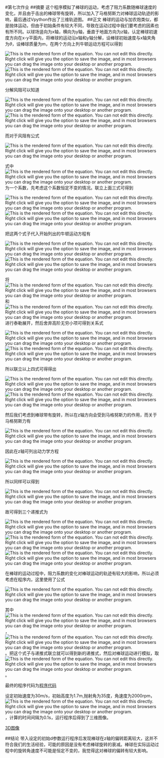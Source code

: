 #第七次作业
##摘要
 这个程序模拟了棒球的运动，考虑了阻力系数随棒球速度的变化，并且由于击出的棒球带有旋转，所以加入了马格努斯力对棒球运动轨迹的影响，最后通过Vpython作出了三维轨迹图。
##正文
 棒球的运动与加农炮类似，都是抛体运动，但由于初始条件有较大不同，导致在运动过程中我们要考虑的因素也有所不同。以球场竖向为x轴，横向为y轴，垂直于地面方向为z轴，认定棒球初速度方向在x-y平面内，将棒球的运动沿x轴和y轴分解，设棒球初始速度与x轴夹角为$\theta$，设棒球质量为m，在两个方向上列牛顿运动方程可以得到

<img id="equationview" name="equationview" title="This is the rendered form of the equation. You can not edit this directly. Right click will give you the option to save the image, and in most browsers you can drag the image onto your desktop or another program." src="http://latex.codecogs.com/gif.latex?m%5Cfrac%7Bdv_x%7D%7Bdt%7D%3DF_%7Bdrag%2Cx%7D%3DF_%7Bdrag%7Dcos%7B%5Ctheta%7D">

<img id="equationview" name="equationview" title="This is the rendered form of the equation. You can not edit this directly. Right click will give you the option to save the image, and in most browsers you can drag the image onto your desktop or another program." src="http://latex.codecogs.com/gif.latex?m%5Cfrac%7Bdv_y%7D%7Bdt%7D%3DF_%7Bdrag%2Cy%7D-mg%3D-F_%7Bdrag%7Dsin%7B%5Ctheta%7D-mg">

分解风阻可以知道

<img id="equationview" name="equationview" title="This is the rendered form of the equation. You can not edit this directly. Right click will give you the option to save the image, and in most browsers you can drag the image onto your desktop or another program." src="http://latex.codecogs.com/gif.latex?F_%7Bdrag%2Cx%7D%3DF_%7Bdrag%7Dcos%7B%5Ctheta%7D%3DF_%7Bdrag%7D%28v_x/v%29">

<img id="equationview" name="equationview" title="This is the rendered form of the equation. You can not edit this directly. Right click will give you the option to save the image, and in most browsers you can drag the image onto your desktop or another program." src="http://latex.codecogs.com/gif.latex?F_%7Bdrag%2Cy%7D%3DF_%7Bdrag%7Dsin%7B%5Ctheta%7D%3DF_%7Bdrag%7D%28v_y/v%29">

而对于风阻有公式

<img id="equationview" name="equationview" title="This is the rendered form of the equation. You can not edit this directly. Right click will give you the option to save the image, and in most browsers you can drag the image onto your desktop or another program." src="http://latex.codecogs.com/gif.latex?F_%7Bdrag%7D%3D-B_2v%5E2">

式中<img id="equationview" name="equationview" title="This is the rendered form of the equation. You can not edit this directly. Right click will give you the option to save the image, and in most browsers you can drag the image onto your desktop or another program." src="http://latex.codecogs.com/gif.latex?B_2">为一个系数，先考虑这个系数恒定不变的情况。联立上面三式可得到

<img id="equationview" name="equationview" title="This is the rendered form of the equation. You can not edit this directly. Right click will give you the option to save the image, and in most browsers you can drag the image onto your desktop or another program." src="http://latex.codecogs.com/gif.latex?F_%7Bdrag%2Cx%7D%3D-B_2vv_x">

<img id="equationview" name="equationview" title="This is the rendered form of the equation. You can not edit this directly. Right click will give you the option to save the image, and in most browsers you can drag the image onto your desktop or another program." src="http://latex.codecogs.com/gif.latex?F_%7Bdrag%2Cy%7D%3D-B_2vv_y">

把这两个式子代入开始列出的牛顿运动方程有

<img id="equationview" name="equationview" title="This is the rendered form of the equation. You can not edit this directly. Right click will give you the option to save the image, and in most browsers you can drag the image onto your desktop or another program." src="http://latex.codecogs.com/gif.latex?m%5Cfrac%7Bdv_x%7D%7Bdt%7D%3D-B_2vv_x">

<img id="equationview" name="equationview" title="This is the rendered form of the equation. You can not edit this directly. Right click will give you the option to save the image, and in most browsers you can drag the image onto your desktop or another program." src="http://latex.codecogs.com/gif.latex?m%5Cfrac%7Bdv_y%7D%7Bdt%7D%3D-B_2vv_y-mg">

将<img id="equationview" name="equationview" title="This is the rendered form of the equation. You can not edit this directly. Right click will give you the option to save the image, and in most browsers you can drag the image onto your desktop or another program." src="http://latex.codecogs.com/gif.latex?v_x%28t%29">和<img id="equationview" name="equationview" title="This is the rendered form of the equation. You can not edit this directly. Right click will give you the option to save the image, and in most browsers you can drag the image onto your desktop or another program." src="http://latex.codecogs.com/gif.latex?v_y%28t%29">进行泰勒展开，然后舍弃高阶无穷小项可得到关系式

<img id="equationview" name="equationview" title="This is the rendered form of the equation. You can not edit this directly. Right click will give you the option to save the image, and in most browsers you can drag the image onto your desktop or another program." src="http://latex.codecogs.com/gif.latex?v_x%28t&amp;plus;%5CDelta%20t%29%3Dv_x%28t%29&amp;plus;%5Cfrac%7Bdv_x%7D%7Bdt%7D%5CDelta%20t">

<img id="equationview" name="equationview" title="This is the rendered form of the equation. You can not edit this directly. Right click will give you the option to save the image, and in most browsers you can drag the image onto your desktop or another program." src="http://latex.codecogs.com/gif.latex?v_y%28t&amp;plus;%5CDelta%20t%29%3Dv_y%28t%29&amp;plus;%5Cfrac%7Bdv_y%7D%7Bdt%7D%5CDelta%20t">

所以联立以上四式可得得出

<img id="equationview" name="equationview" title="This is the rendered form of the equation. You can not edit this directly. Right click will give you the option to save the image, and in most browsers you can drag the image onto your desktop or another program." src="http://latex.codecogs.com/gif.latex?v_x%28t&amp;plus;%5CDelta%20t%29%3Dv_x%28t%29-%5Cfrac%7BB_2vv_x%7D%7Bm%7D%5CDelta%20t">

<img id="equationview" name="equationview" title="This is the rendered form of the equation. You can not edit this directly. Right click will give you the option to save the image, and in most browsers you can drag the image onto your desktop or another program." src="http://latex.codecogs.com/gif.latex?v_y%28t&amp;plus;%5CDelta%20t%29%3Dv_y%28t%29-%5Cfrac%7BB_2vv_y%7D%7Bdt%7D%5CDelta%20t-g%5CDelta%20t">

然后我们考虑到棒球带有旋转，所以在z轴方向会受到马格努斯力的作用，而关于马格努斯力有

<img id="equationview" name="equationview" title="This is the rendered form of the equation. You can not edit this directly. Right click will give you the option to save the image, and in most browsers you can drag the image onto your desktop or another program." src="http://latex.codecogs.com/gif.latex?F_M%3DS_0%5Comega%20v_x">

因此在z轴可列出动力学方程

<img id="equationview" name="equationview" title="This is the rendered form of the equation. You can not edit this directly. Right click will give you the option to save the image, and in most browsers you can drag the image onto your desktop or another program." src="http://latex.codecogs.com/gif.latex?m%5Cfrac%7Bdv_z%7D%7Bdt%7D%3DS_0%5Comega%20v_x-B_2vv_z">

所以同样可以得到

<img id="equationview" name="equationview" title="This is the rendered form of the equation. You can not edit this directly. Right click will give you the option to save the image, and in most browsers you can drag the image onto your desktop or another program." src="http://latex.codecogs.com/gif.latex?v_z%28t&amp;plus;%5CDelta%20t%29%3Dv_z%28t%29&amp;plus;%5Cfrac%7BS_0%5Comega%20v_x%7D%7Bm%7D%5CDelta%20t-%5Cfrac%7BB_2vv_z%7D%7Bm%7D%5CDelta%20t">

故可得到三个递推式为

<img id="equationview" name="equationview" title="This is the rendered form of the equation. You can not edit this directly. Right click will give you the option to save the image, and in most browsers you can drag the image onto your desktop or another program." src="http://latex.codecogs.com/gif.latex?v_%7Bx%2Ci&amp;plus;1%7D%3Dv_%7Bx%2Ci%7D-%5Cfrac%7BB_2vv_%7Bx%2Ci%7D%7D%7Bm%7D%5CDelta%20t">

<img id="equationview" name="equationview" title="This is the rendered form of the equation. You can not edit this directly. Right click will give you the option to save the image, and in most browsers you can drag the image onto your desktop or another program." src="http://latex.codecogs.com/gif.latex?v_%7By%2Ci&amp;plus;1%7D%3Dv_%7By%2Ci%7D-%5Cfrac%7BB_2vv_%7By%2Ci%7D%7D%7Bdt%7D%5CDelta%20t-g%5CDelta%20t">

<img id="equationview" name="equationview" title="This is the rendered form of the equation. You can not edit this directly. Right click will give you the option to save the image, and in most browsers you can drag the image onto your desktop or another program." src="http://latex.codecogs.com/gif.latex?v_%7Bz%2Ci&amp;plus;1%7D%3Dv_%7Bz%2Ci%7D&amp;plus;%5Cfrac%7BS_0%5Comega%20v_x%7D%7Bm%7D%5CDelta%20t-%5Cfrac%7BB_2vv_%7Bz%2Ci%7D%7D%7Bm%7D%5CDelta%20t">

在棒球的运动过程中，阻力系数的变化对棒球运动的轨迹有较大的影响，所以必须考虑在程序内，这里使用了公式

<img id="equationview" name="equationview" title="This is the rendered form of the equation. You can not edit this directly. Right click will give you the option to save the image, and in most browsers you can drag the image onto your desktop or another program." src="http://latex.codecogs.com/gif.latex?%5Cfrac%7BB_2%7D%7Bm%7D%3D0.0039&amp;plus;%5Cfrac%7B0.0058%7D%7B1&amp;plus;exp%5B%28v-v_d%29%5D/%5CDelta%5D%7D">

其中<img id="equationview" name="equationview" title="This is the rendered form of the equation. You can not edit this directly. Right click will give you the option to save the image, and in most browsers you can drag the image onto your desktop or another program." src="http://latex.codecogs.com/gif.latex?v_d%3D35m/s">，<img id="equationview" name="equationview" title="This is the rendered form of the equation. You can not edit this directly. Right click will give you the option to save the image, and in most browsers you can drag the image onto your desktop or another program." src="http://latex.codecogs.com/gif.latex?%5CDelta%3D5m/s">。把这个式子与递推式联立就可以得到新的递推式，然后对棒球运动进行模拟，取<img id="equationview" name="equationview" title="This is the rendered form of the equation. You can not edit this directly. Right click will give you the option to save the image, and in most browsers you can drag the image onto your desktop or another program." src="http://latex.codecogs.com/gif.latex?g%3D9.8%20m/s%5E2">。

最终的程序代码为[程序代码](https://github.com/rwh457/computationalphysics_N2013301020026/blob/master/Homework7/baseball.py)

设定初始速度为30m/s，初始高度为1.7m,抛射角为35度，角速度为2000rpm，<img id="equationview" name="equationview" title="This is the rendered form of the equation. You can not edit this directly. Right click will give you the option to save the image, and in most browsers you can drag the image onto your desktop or another program." src="http://latex.codecogs.com/gif.latex?%5Cfrac%7BS_0%7D%7Bm%7D%3D0.00041">，计算的时间间隔为0.1s，运行程序后得到了三维图像。

[3D图像](https://github.com/rwh457/computationalphysics_N2013301020026/blob/master/Homework7/baseball.png)

##结论
带入设定的初始d参数运行程序后发现棒球在z轴的偏转距离较大，这并不符合我们的生活经验，可能的原因是没有考虑棒球旋转的衰减。棒球在实际运动过程中的旋转角速度不可能是恒定不变的，我觉得这对棒球的偏转有较大影响。
